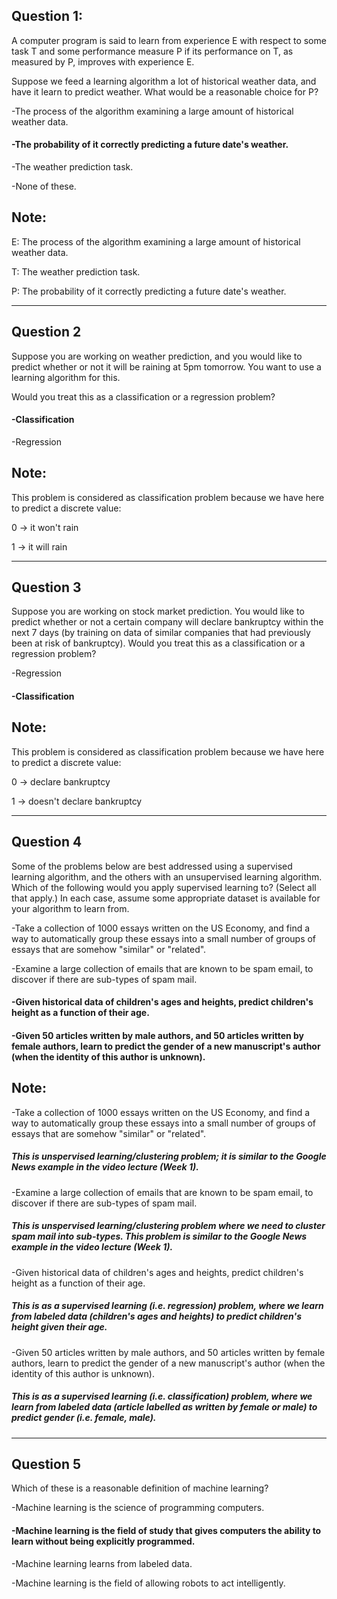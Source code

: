 
Question 1:
------------
A computer program is said to learn from experience E with respect to some task T and some performance measure P if its
performance on T, as measured by P, improves with experience E.

Suppose we feed a learning algorithm a lot of historical weather data, and have it learn to predict weather. What would be a
reasonable choice for P?

-The process of the algorithm examining a large amount of historical weather data.

#### -The probability of it correctly predicting a future date's weather.

-The weather prediction task.

-None of these.

Note:
-----
E: The process of the algorithm examining a large amount of historical weather data.

T: The weather prediction task.

P: The probability of it correctly predicting a future date's weather.

------------------------------------------------------------------------------------------------
Question 2
------------
Suppose you are working on weather prediction, and you would like to predict whether or not it will be raining at 5pm
tomorrow. You want to use a learning algorithm for this.

Would you treat this as a classification or a regression problem?

#### -Classification
-Regression

Note:
-----
This problem is considered as classification problem because we have here to predict a discrete value:

0 -> it won't rain

1 -> it will rain

------------------------------------------------------------------------------------------------
Question 3
------------
Suppose you are working on stock market prediction. You would like to predict whether or not a certain company will declare bankruptcy within the next 7 days (by training on data of similar companies that had previously been at risk of bankruptcy). Would you treat this as a classification or a regression problem?

-Regression
#### -Classification

Note:
-----
This problem is considered as classification problem because we have here to predict a discrete value:

0 -> declare bankruptcy

1 -> doesn't declare bankruptcy

------------------------------------------------------------------------------------------------
Question 4
------------
Some of the problems below are best addressed using a supervised learning algorithm, and the others with an unsupervised
learning algorithm. Which of the following would you apply supervised learning to? (Select all that apply.) In each case, assume some appropriate dataset is available for your algorithm to learn from.

-Take a collection of 1000 essays written on the US Economy, and find a way to automatically group these essays into a small number of groups of essays that are somehow "similar" or "related".

-Examine a large collection of emails that are known to be spam email, to discover if there are sub-types of spam mail.

#### -Given historical data of children's ages and heights, predict children's height as a function of their age.

#### -Given 50 articles written by male authors, and 50 articles written by female authors, learn to predict the gender of a new manuscript's author (when the identity of this author is unknown).

Note:
-----

-Take a collection of 1000 essays written on the US Economy, and find a way to automatically group these essays into a small number of groups of essays that are somehow "similar" or "related".

##### This is unspervised learning/clustering problem; it is similar to the Google News example in the video lecture (Week 1).

-Examine a large collection of emails that are known to be spam email, to discover if there are sub-types of spam mail.

##### This is unspervised learning/clustering problem where we need to cluster spam mail into sub-types. This problem is similar to the Google News example in the video lecture (Week 1).

-Given historical data of children's ages and heights, predict children's height as a function of their age.

##### This is as a supervised learning (i.e. regression) problem, where we learn from labeled data (children's ages and heights) to predict children's height given their age.

-Given 50 articles written by male authors, and 50 articles written by female authors, learn to predict the gender of a new manuscript's author (when the identity of this author is unknown).

##### This is as a supervised learning (i.e. classification) problem, where we learn from labeled data (article labelled as written by female or male) to predict gender (i.e. female, male).

------------------------------------------------------------------------------------------------
Question 5
------------
Which of these is a reasonable definition of machine learning?

-Machine learning is the science of programming computers.

#### -Machine learning is the field of study that gives computers the ability to learn without being explicitly programmed.

-Machine learning learns from labeled data.

-Machine learning is the field of allowing robots to act intelligently.
